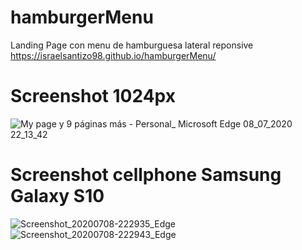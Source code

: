 # hamburgerMenu
Landing Page con menu de hamburguesa lateral reponsive
https://israelsantizo98.github.io/hamburgerMenu/
# Screenshot 1024px
![My page y 9 páginas más - Personal_ Microsoft​ Edge 08_07_2020 22_13_42](https://user-images.githubusercontent.com/43487096/86996358-b1aebd80-c168-11ea-9c05-8c6087f4a2ad.png)
# Screenshot cellphone Samsung Galaxy S10
![Screenshot_20200708-222935_Edge](https://user-images.githubusercontent.com/43487096/86997286-f63b5880-c16a-11ea-8ebf-711d1b01a9f8.jpg)
![Screenshot_20200708-222943_Edge](https://user-images.githubusercontent.com/43487096/86997311-fdfafd00-c16a-11ea-898b-d21df00be62b.jpg)
